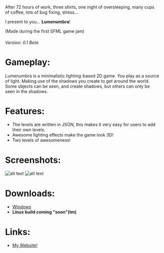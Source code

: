 After 72 hours of work, three shirts, one night of oversleeping, many cups of coffee, lots of bug fixing, stress...

I present to you... **Lumenumbra**!

(Made during the first SFML game jam)

###### Version: 0.1 Beta

# Gameplay:
Lumenumbra is a minimalistic lighting-based 2D game.
You play as a source of light. Making use of the shadows you create to get around the world.
Some objects can be seen, and create shadows, but others can only be seen in the shadows.

# Features:
* The levels are written in JSON, this makes it very easy for users to add their own levels.
* Awesome lighting effects make the game look 3D!
* Two levels of awesomeness!

# Screenshots:
![alt text](http://i.imgur.com/SVjTYu7.png "First view of Lumenumbra")
![alt text](http://i.imgur.com/mzW8cpD.png "Lumenumbra gameplay")

# Downloads:
* [Windows](url=http://files.astersoftworks.com/Games/Lumenumbra/Lumenumbra-win.zip)
* **Linux build coming "soon"(tm)**

# Links:
* [My Website!](url=http://destrock.com)